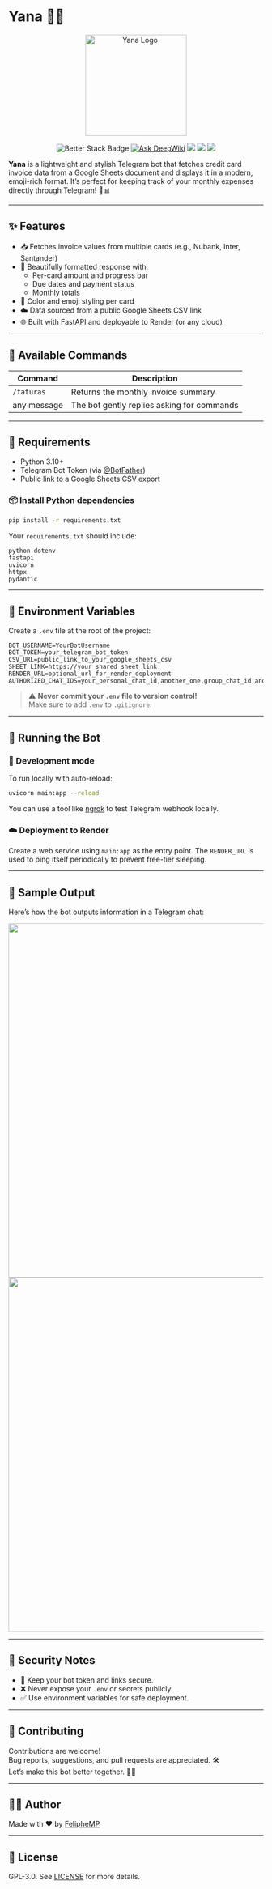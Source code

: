 # Yana 🧾📱

<p align="center">
  <img src="./images/image.png" alt="Yana Logo" width="200"/>
</p>

<p align="center">
  <img src="https://uptime.betterstack.com/status-badges/v1/monitor/1xqwf.svg" alt="Better Stack Badge"/>
  <a href="https://deepwiki.com/FelipheMP/Yana-TelegramBot"><img src="https://deepwiki.com/badge.svg" alt="Ask DeepWiki"></a>
  <img src="https://img.shields.io/badge/Python-3.10%2B-blue"/>
  <img src="https://img.shields.io/github/license/FelipheMP/Yana-TelegramBot"/>
  <img src="https://img.shields.io/badge/Made%20with-%E2%9D%A4-red"/>
</p>

**Yana** is a lightweight and stylish Telegram bot that fetches credit card invoice data from a Google Sheets document and displays it in a modern, emoji-rich format. It’s perfect for keeping track of your monthly expenses directly through Telegram! 💸📊

---

## ✨ Features

- 📥 Fetches invoice values from multiple cards (e.g., Nubank, Inter, Santander)
- 💬 Beautifully formatted response with:
  - Per-card amount and progress bar
  - Due dates and payment status
  - Monthly totals
- 🎨 Color and emoji styling per card
- ☁️ Data sourced from a public Google Sheets CSV link
- 🌐 Built with FastAPI and deployable to Render (or any cloud)

---

## 🤖 Available Commands

| Command     | Description                                 |
|-------------|---------------------------------------------|
| `/faturas`  | Returns the monthly invoice summary         |
| any message | The bot gently replies asking for commands  |

---

## 🧰 Requirements

- Python 3.10+
- Telegram Bot Token (via [@BotFather](https://t.me/BotFather))
- Public link to a Google Sheets CSV export

### 📦 Install Python dependencies

```bash
pip install -r requirements.txt
```

Your `requirements.txt` should include:

```
python-dotenv
fastapi
uvicorn
httpx
pydantic
```

---

## 🔐 Environment Variables

Create a `.env` file at the root of the project:

```env
BOT_USERNAME=YourBotUsername
BOT_TOKEN=your_telegram_bot_token
CSV_URL=public_link_to_your_google_sheets_csv
SHEET_LINK=https://your_shared_sheet_link
RENDER_URL=optional_url_for_render_deployment
AUTHORIZED_CHAT_IDS=your_personal_chat_id,another_one,group_chat_id,another_one
```

> ⚠️ **Never commit your `.env` file to version control!**  
> Make sure to add `.env` to `.gitignore`.

---

## 🚀 Running the Bot

### 🔄 Development mode

To run locally with auto-reload:

```bash
uvicorn main:app --reload
```

You can use a tool like [ngrok](https://ngrok.com/) to test Telegram webhook locally.

### ☁️ Deployment to Render

Create a web service using `main:app` as the entry point. The `RENDER_URL` is used to ping itself periodically to prevent free-tier sleeping.

---

## 📸 Sample Output

Here’s how the bot outputs information in a Telegram chat:

<img src="./images/yana_usage01.jpg" height="700"/> <img src="./images/yana_usage02.jpg" height="700"/>

---

## 🔐 Security Notes

- 🔑 Keep your bot token and links secure.
- ❌ Never expose your `.env` or secrets publicly.
- ✅ Use environment variables for safe deployment.

---

## 🤝 Contributing

Contributions are welcome!  
Bug reports, suggestions, and pull requests are appreciated. 🛠️  
Let’s make this bot better together. 💬✨

---

## 👨‍💻 Author

Made with ❤️ by [FelipheMP](https://github.com/FelipheMP)

---

## 📄 License 

GPL-3.0. See [LICENSE](./LICENSE) for more details.
